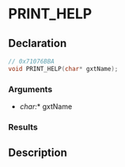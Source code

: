 # PRINT_HELP

## Declaration
```cpp
// 0x71076BBA
void PRINT_HELP(char* gxtName);
```

### Arguments
- **char*:** gxtName

### Results

## Description
